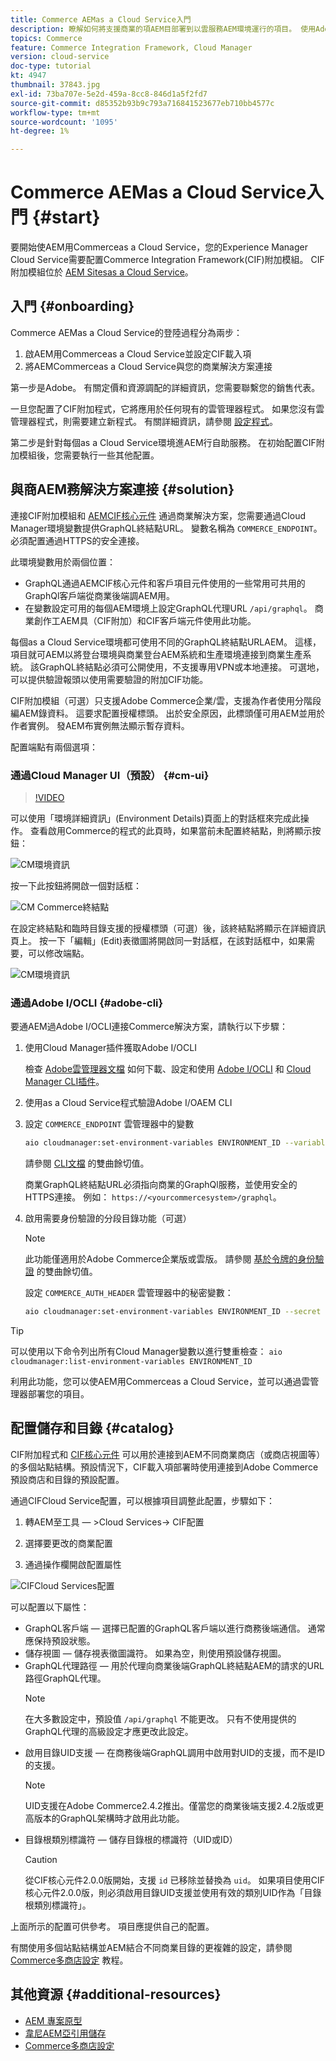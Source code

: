 ```yaml
---
title: Commerce AEMas a Cloud Service入門
description: 瞭解如何將支援商業的項AEM目部署到以雲服務AEM環境運行的項目。 使用Adobe雲管理器和CI/CD管道的功能，將Venia參考庫構建到運行環境。
topics: Commerce
feature: Commerce Integration Framework, Cloud Manager
version: cloud-service
doc-type: tutorial
kt: 4947
thumbnail: 37843.jpg
exl-id: 73ba707e-5e2d-459a-8cc8-846d1a5f2fd7
source-git-commit: d85352b93b9c793a716841523677eb710bb4577c
workflow-type: tm+mt
source-wordcount: '1095'
ht-degree: 1%

---
```


# Commerce AEMas a Cloud Service入門 {#start}

要開始使AEM用Commerceas a Cloud Service，您的Experience Manager Cloud Service需要配置Commerce Integration Framework(CIF)附加模組。 CIF附加模組位於 [AEM Sitesas a Cloud Service](https://experienceleague.adobe.com/docs/experience-manager-cloud-service/sites/home.html)。

## 入門 {#onboarding}

Commerce AEMas a Cloud Service的登陸過程分為兩步：

1. 啟AEM用Commerceas a Cloud Service並設定CIF載入項
2. 將AEMCommerceas a Cloud Service與您的商業解決方案連接

第一步是Adobe。 有關定價和資源調配的詳細資訊，您需要聯繫您的銷售代表。

一旦您配置了CIF附加程式，它將應用於任何現有的雲管理器程式。 如果您沒有雲管理器程式，則需要建立新程式。 有關詳細資訊，請參閱 [設定程式](https://experienceleague.adobe.com/docs/experience-manager-cloud-manager/using/getting-started/setting-up-program.html)。

第二步是針對每個as a Cloud Service環境進AEM行自助服務。 在初始配置CIF附加模組後，您需要執行一些其他配置。

## 與商AEM務解決方案連接 {#solution}

連接CIF附加模組和 [AEMCIF核心元件](https://github.com/adobe/aem-core-cif-components) 通過商業解決方案，您需要通過Cloud Manager環境變數提供GraphQL終結點URL。 變數名稱為 `COMMERCE_ENDPOINT`。 必須配置通過HTTPS的安全連接。

此環境變數用於兩個位置：

- GraphQL通過AEMCIF核心元件和客戶項目元件使用的一些常用可共用的GraphQl客戶端從商業後端調AEM用。
- 在變數設定可用的每個AEM環境上設定GraphQL代理URL `/api/graphql`。 商業創作工AEM具（CIF附加）和CIF客戶端元件使用此功能。

每個as a Cloud Service環境都可使用不同的GraphQL終結點URLAEM。 這樣，項目就可AEM以將登台環境與商業登台AEM系統和生產環境連接到商業生產系統。 該GraphQL終結點必須可公開使用，不支援專用VPN或本地連接。 可選地，可以提供驗證報頭以使用需要驗證的附加CIF功能。

CIF附加模組（可選）只支援Adobe Commerce企業/雲，支援為作者使用分階段編AEM錄資料。 這要求配置授權標頭。 出於安全原因，此標頭僅可用AEM並用於作者實例。 發AEM布實例無法顯示暫存資料。

配置端點有兩個選項：

### 通過Cloud Manager UI（預設） {#cm-ui}

>[!VIDEO](https://video.tv.adobe.com/v/37843?quality=12&learn=on)

可以使用「環境詳細資訊」(Environment Details)頁面上的對話框來完成此操作。 查看啟用Commerce的程式的此頁時，如果當前未配置終結點，則將顯示按鈕：

![CM環境資訊](/help/commerce-cloud/assets/commerce-cmui.png)

按一下此按鈕將開啟一個對話框：

![CM Commerce終結點](/help/commerce-cloud/assets/commerce-cm-endpoint.png)

在設定終結點和臨時目錄支援的授權標頭（可選）後，該終結點將顯示在詳細資訊頁上。 按一下「編輯」(Edit)表徵圖將開啟同一對話框，在該對話框中，如果需要，可以修改端點。

![CM環境資訊](/help/commerce-cloud/assets/commerce-cmui-done.png)

### 通過Adobe I/OCLI  {#adobe-cli}

要通AEM過Adobe I/OCLI連接Commerce解決方案，請執行以下步驟：

1. 使用Cloud Manager插件獲取Adobe I/OCLI

   檢查 [Adobe雲管理器文檔](https://experienceleague.adobe.com/docs/experience-manager-cloud-manager/using/introduction-to-cloud-manager.html?lang=zh-Hant) 如何下載、設定和使用 [Adobe I/OCLI](https://github.com/adobe/aio-cli) 和 [Cloud Manager CLI插件](https://github.com/adobe/aio-cli-plugin-cloudmanager)。

2. 使用as a Cloud Service程式驗證Adobe I/OAEM CLI

3. 設定 `COMMERCE_ENDPOINT` 雲管理器中的變數

   ```bash
   aio cloudmanager:set-environment-variables ENVIRONMENT_ID --variable COMMERCE_ENDPOINT "<Magento GraphQL endpoint URL>"
   ```

   請參閱 [CLI文檔](https://github.com/adobe/aio-cli-plugin-cloudmanager#aio-cloudmanagerset-environment-variables-environmentid) 的雙曲餘切值。

   商業GraphQL終結點URL必須指向商業的GraphQl服務，並使用安全的HTTPS連接。 例如： `https://<yourcommercesystem>/graphql`。

4. 啟用需要身份驗證的分段目錄功能（可選）

   >[!NOTE]
   >
   >此功能僅適用於Adobe Commerce企業版或雲版。 請參閱 [基於令牌的身份驗證](https://devdocs.magento.com/guides/v2.4/get-started/authentication/gs-authentication-token.html#integration-tokens) 的雙曲餘切值。

   設定 `COMMERCE_AUTH_HEADER` 雲管理器中的秘密變數：

   ```bash
   aio cloudmanager:set-environment-variables ENVIRONMENT_ID --secret COMMERCE_AUTH_HEADER "Authorization: Bearer <Access Token>"
   ```

>[!TIP]
>
>可以使用以下命令列出所有Cloud Manager變數以進行雙重檢查： `aio cloudmanager:list-environment-variables ENVIRONMENT_ID`

利用此功能，您可以使AEM用Commerceas a Cloud Service，並可以通過雲管理器部署您的項目。

## 配置儲存和目錄 {#catalog}

CIF附加程式和 [CIF核心元件](https://github.com/adobe/aem-core-cif-components) 可以用於連接到AEM不同商業商店（或商店視圖等）的多個站點結構。預設情況下，CIF載入項部署時使用連接到Adobe Commerce預設商店和目錄的預設配置。

通過CIFCloud Service配置，可以根據項目調整此配置，步驟如下：

1. 轉AEM至工具 — >Cloud Services-> CIF配置

2. 選擇要更改的商業配置

3. 通過操作欄開啟配置屬性

![CIFCloud Services配置](/help/commerce-cloud/assets/cif-cloud-service-config.png)

可以配置以下屬性：

- GraphQL客戶端 — 選擇已配置的GraphQL客戶端以進行商務後端通信。 通常應保持預設狀態。
- 儲存視圖 — 儲存視表徵圖識符。 如果為空，則使用預設儲存視圖。
- GraphQL代理路徑 — 用於代理向商業後端GraphQL終結點AEM的請求的URL路徑GraphQL代理。
   >[!NOTE]
   >
   > 在大多數設定中，預設值 `/api/graphql` 不能更改。 只有不使用提供的GraphQL代理的高級設定才應更改此設定。
- 啟用目錄UID支援 — 在商務後端GraphQL調用中啟用對UID的支援，而不是ID的支援。
   >[!NOTE]
   >
   > UID支援在Adobe Commerce2.4.2推出。僅當您的商業後端支援2.4.2版或更高版本的GraphQL架構時才啟用此功能。
- 目錄根類別標識符 — 儲存目錄根的標識符（UID或ID）
   >[!CAUTION]
   >
   > 從CIF核心元件2.0.0版開始，支援 `id` 已移除並替換為 `uid`。 如果項目使用CIF核心元件2.0.0版，則必須啟用目錄UID支援並使用有效的類別UID作為「目錄根類別標識符」。

上面所示的配置可供參考。 項目應提供自己的配置。

有關使用多個站點結構並AEM結合不同商業目錄的更複雜的設定，請參閱 [Commerce多商店設定](configuring/multi-store-setup.md) 教程。

## 其他資源 {#additional-resources}

- [AEM 專案原型](https://github.com/adobe/aem-project-archetype)
- [韋尼AEM亞引用儲存](https://github.com/adobe/aem-cif-guides-venia)
- [Commerce多商店設定](configuring/multi-store-setup.md)
